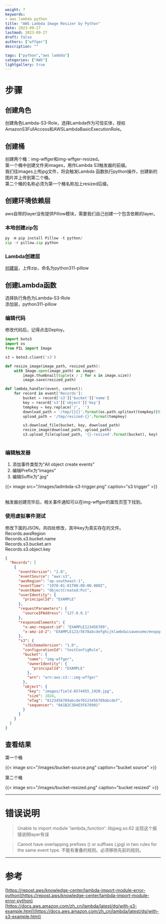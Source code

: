 ```yaml
---
weight: 7
keywords:
- aws lambda python
title: "AWS Lambda Image Resizer by Python"
date: 2023-09-27
lastmod: 2023-09-27
draft: false
authors: ["wffger"]
description: ""

tags: ["python","aws lambda"]
categories: ["AWS"]
lightgallery: true
---
```


<!--more-->
# 步骤
## 创建角色
创建角色Lambda-S3-Role，选择Lambda作为可信实体，授权AmazonS3FullAccess和AWSLambdaBasicExecutionRole。
## 创建桶
创建两个桶：img-wffger和img-wffger-resized。<br />第一个桶中创建文件夹images，用作Lambda S3触发器的前缀。<br />我们往images上传jpg文件，将会触发Lambda 函数执行python操作，创建新的图片并上传到第二个桶。<br />第二个桶的名称必须为第一个桶名称加上resized后缀。
## 创建环境依赖层
aws自带的layer没有提供Pillow模块，需要我们自己创建一个包含依赖的layer。
### 本地创建zip包
```python
py -m pip install Pillow -t python/
zip -r pillow.zip python
```
### Lambda创建层
[创建层](https://ap-southeast-1.console.aws.amazon.com/lambda/home?region=ap-southeast-1#/create/layer)，上传zip，命名为python311-pillow
## 创建Lambda函数
选择执行角色为Lambda-S3-Role<br />添加层，python311-pillow
### 编辑代码
修改代码后，记得点击Deploy。
```python
import boto3
import os
from PIL import Image

s3 = boto3.client('s3')

def resize_image(image_path, resized_path):
    with Image.open(image_path) as image:
        image.thumbnail(tuple(x / 2 for x in image.size))
        image.save(resized_path)

def lambda_handler(event, context):
    for record in event['Records']:
        bucket = record['s3']['bucket']['name']
        key = record['s3']['object']['key']
        tempkey = key.replace('/', '')
        download_path = '/tmp/{}{}'.format(os.path.splitext(tempkey)[0], os.path.splitext(tempkey)[1])
        upload_path = '/tmp/resized-{}'.format(tempkey)

        s3.download_file(bucket, key, download_path)
        resize_image(download_path, upload_path)
        s3.upload_file(upload_path, '{}-resized'.format(bucket), key)
    
```
### 编辑触发器

1. 添加事件类型为“All object create events”
2. 编辑Prefix为“images”
3. 编辑Suffix为“.jpg"

{{< image src="/images/ladmbda-s3-trigger.png" caption="s3 trigger" >}}

<br />触发器创建完毕后，相关事件通知可以在img-wffger的属性页签下找到。

### 使用虚拟事件测试
修改下面的JSON，共四处修改，其中key为真实存在的文件。<br />Records.awsRegion<br />Records.s3.bucket.name<br />Records.s3.bucket.arn<br />Records.s3.object.key
```json
{
  "Records": [
    {
      "eventVersion": "2.0",
      "eventSource": "aws:s3",
      "awsRegion": "ap-southeast-1",
      "eventTime": "1970-01-01T00:00:00.000Z",
      "eventName": "ObjectCreated:Put",
      "userIdentity": {
        "principalId": "EXAMPLE"
      },
      "requestParameters": {
        "sourceIPAddress": "127.0.0.1"
      },
      "responseElements": {
        "x-amz-request-id": "EXAMPLE123456789",
        "x-amz-id-2": "EXAMPLE123/5678abcdefghijklambdaisawesome/mnopqrstuvwxyzABCDEFGH"
      },
      "s3": {
        "s3SchemaVersion": "1.0",
        "configurationId": "testConfigRule",
        "bucket": {
          "name": "img-wffger",
          "ownerIdentity": {
            "principalId": "EXAMPLE"
          },
          "arn": "arn:aws:s3:::img-wffger"
        },
        "object": {
          "key": "images/field-6574455_1920.jpg",
          "size": 1024,
          "eTag": "0123456789abcdef0123456789abcdef",
          "sequencer": "0A1B2C3D4E5F678901"
        }
      }
    }
  ]
}
```

## 查看结果
第一个桶

{{< image src="/images/bucket-source.png" caption="bucket source" >}}

第二个桶

{{< image src="/images/bucket-resized.png" caption="bucket resized" >}}


---

# 错误说明
> Unable to import module 'lambda_function': libjpeg.so.62
> 出现这个报错说明layer有误


> Cannot have overlapping prefixes () or suffixes (.jpg) in two rules for the same event type.
> 不能有重叠的规则。必须移除先前的规则。


---

# 参考
[https://repost.aws/knowledge-center/lambda-import-module-error-python](https://repost.aws/knowledge-center/lambda-import-module-error-python)<br />[https://docs.aws.amazon.com/zh_cn/lambda/latest/dg/with-s3-example.html](https://docs.aws.amazon.com/zh_cn/lambda/latest/dg/with-s3-example.html)
